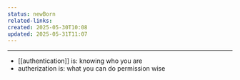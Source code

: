 ```yaml
---
status: newBorn
related-links: 
created: 2025-05-30T10:08
updated: 2025-05-31T11:07
---
```

---

- [[authentication]] is: knowing who you are
- autherization is: what you can do permission wise

